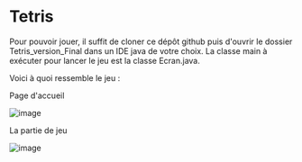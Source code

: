 # Tetris
Pour pouvoir jouer, il suffit de cloner ce dépôt github puis d'ouvrir le dossier Tetris_version_Final dans un IDE java de votre choix. La classe main à exécuter pour lancer le jeu est la classe Ecran.java.

Voici à quoi ressemble le jeu : 

Page d'accueil

![image](https://user-images.githubusercontent.com/56388586/167121500-6bf26a69-c7fe-4d4f-84b8-854f06999e03.png)

La partie de jeu

![image](https://user-images.githubusercontent.com/56388586/167121581-9e58ad0b-80ae-4406-922e-b600b5d193e1.png)
